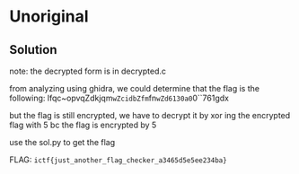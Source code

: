 # Unoriginal

## Solution

note: the decrypted form is in decrypted.c

from analyzing using ghidra, we could determine that the flag is the following: lfqc~opvqZdkjqm`wZcidbZfm`fn`wZd6130a0`0``761gdx

but the flag is still encrypted, we have to decrypt it by xor ing the encrypted flag with 5 bc the flag is encrypted by 5

use the sol.py to get the flag

FLAG: `ictf{just_another_flag_checker_a3465d5e5ee234ba}`